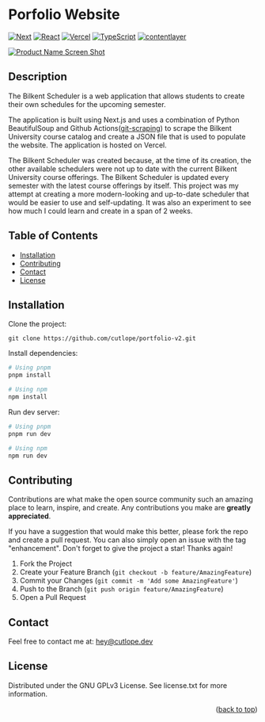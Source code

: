 <a name="readme-top"></a>

<h1> Porfolio Website </h1>

[![Next][next.js]][next-url] [![React][react.js]][react-url] [![Vercel][vercel]][vercel-url] [![TypeScript][typescript]][typescript-url] [![contentlayer][contentlayer]][contentlayer-url]

[![Product Name Screen Shot][product-screenshot]](https://cutlope.dev)

## Description

The Bilkent Scheduler is a web application that allows students to create their own schedules for the upcoming semester.

The application is built using Next.js and uses a combination of Python BeautifulSoup and Github Actions([git-scraping](https://simonwillison.net/2020/Oct/9/git-scraping/)) to scrape the Bilkent University course catalog and create a JSON file that is used to populate the website. The application is hosted on Vercel.

The Bilkent Scheduler was created because, at the time of its creation, the other available schedulers were not up to date with the current Bilkent University course offerings. The Bilkent Scheduler is updated every semester with the latest course offerings by itself.
This project was my attempt at creating a more modern-looking and up-to-date scheduler that would be easier to use and self-updating. It was also an experiment to see how much I could learn and create in a span of 2 weeks.

## Table of Contents

- [Installation](#installation)
- [Contributing](#contributing)
- [Contact](#contact)
- [License](#license)

## Installation

Clone the project:

    git clone https://github.com/cutlope/portfolio-v2.git

Install dependencies:

```bash
# Using pnpm
pnpm install

# Using npm
npm install
```

Run dev server:

```bash
# Using pnpm
pnpm run dev

# Using npm
npm run dev
```

<!-- CONTRIBUTING -->

## Contributing

Contributions are what make the open source community such an amazing place to learn, inspire, and create. Any contributions you make are **greatly appreciated**.

If you have a suggestion that would make this better, please fork the repo and create a pull request. You can also simply open an issue with the tag "enhancement".
Don't forget to give the project a star! Thanks again!

1. Fork the Project
2. Create your Feature Branch (`git checkout -b feature/AmazingFeature`)
3. Commit your Changes (`git commit -m 'Add some AmazingFeature'`)
4. Push to the Branch (`git push origin feature/AmazingFeature`)
5. Open a Pull Request

## Contact

Feel free to contact me at: [hey@cutlope.dev](mailto:hey@cutlope.dev)

## License

Distributed under the GNU GPLv3 License. See license.txt for more information.

<p align="right">(<a href="#readme-top">back to top</a>)</p>

<!-- https://www.markdownguide.org/basic-syntax/#reference-style-links -->

[next.js]: https://img.shields.io/badge/next.js-000000?style=for-the-badge&logo=nextdotjs&logoColor=white
[next-url]: https://nextjs.org/
[react.js]: https://img.shields.io/badge/React-blue?style=for-the-badge&logo=react&logoColor=61DAFB
[react-url]: https://reactjs.org/
[vercel]: https://img.shields.io/badge/Vercel-000000?style=for-the-badge&logo=vercel&logoColor=white
[vercel-url]: https://vercel.com/
[product-screenshot]: /public/screenshot.png
[typescript]: https://img.shields.io/badge/TypeScript-007ACC?style=for-the-badge&logo=typescript&logoColor=white
[typescript-url]: https://www.typescriptlang.org/
[contentlayer]: https://img.shields.io/badge/-CONTENTLAYER-blueviolet?style=for-the-badge&logoColor=white
[contentlayer-url]: https://www.contentlayer.dev/
